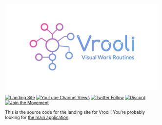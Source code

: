 [
    <p align="center">
        <img alt="Vrooli logo with motto" src="./assets/private/readme-display.png" width="500px"/>
    </p>
][website]

[![Landing Site](https://img.shields.io/website?label=vrooli.com&style=for-the-badge&url=https%3A%2F%2Fvrooli.com)][landing]
[![YouTube Channel Views](https://img.shields.io/youtube/channel/views/UC4qvcwbFxx06vBD3wKjXscg?logo=youtube&logoColor=red&style=for-the-badge)][youtube]
[![Twitter Follow](https://img.shields.io/twitter/follow/VrooliOfficial?color=1DA1F2&logo=twitter&style=for-the-badge)][twitter]
[![Discord](https://img.shields.io/discord/880439923876974643?&style=for-the-badge)][discord]
[![Join the Movement](https://img.shields.io/badge/-Join%20The%20Movement-gray.svg?colorB=733ace&style=for-the-badge)][start]

This is the source code for the landing site for Vrooli. You're probably looking for [the main application](https://github.com/MattHalloran/Vrooli).


[landing]: https://vrooli.com
[website]: https://app.vrooli.com
[start]: https://app.vrooli.com/start
[discord]: https://discord.com/invite/VyrDFzbmmF
[twitter]: https://twitter.com/intent/follow?original_referer=https%3A%2F%2Fgithub.com%2FVrooliOfficial&screen_name=VrooliOfficial
[youtube]: https://www.youtube.com/channel/UC4qvcwbFxx06vBD3wKjXscg